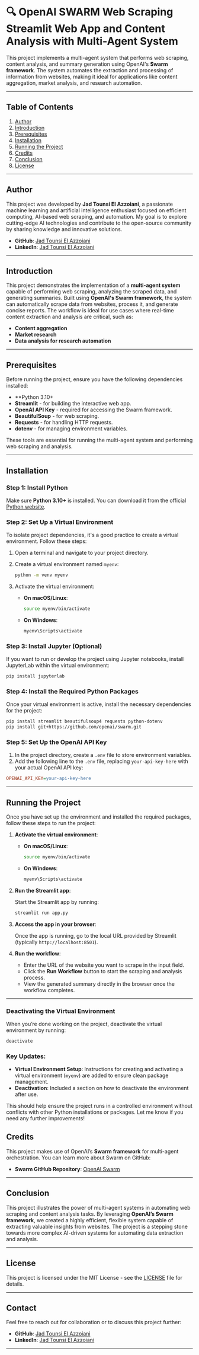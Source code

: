 # 🔍 OpenAI SWARM Web Scraping Streamlit Web App and Content Analysis with Multi-Agent System

This project implements a multi-agent system that performs web scraping, content analysis, and summary generation using OpenAI's **Swarm framework**. The system automates the extraction and processing of information from websites, making it ideal for applications like content aggregation, market analysis, and research automation.

---

## Table of Contents
1. [Author](#author)
2. [Introduction](#introduction)
3. [Prerequisites](#prerequisites)
4. [Installation](#installation)
5. [Running the Project](#running-the-project)
6. [Credits](#credits)
7. [Conclusion](#conclusion)
8. [License](#license)

---

## Author
This project was developed by **Jad Tounsi El Azzoiani**, a passionate machine learning and artificial intelligence enthusiast focused on efficient computing, AI-based web scraping, and automation. My goal is to explore cutting-edge AI technologies and contribute to the open-source community by sharing knowledge and innovative solutions.

- **GitHub**: [Jad Tounsi El Azzoiani](https://github.com/jadouse5)
- **LinkedIn**: [Jad Tounsi El Azzoiani](https://www.linkedin.com/in/jad-tounsi-el-azzoiani-87499a21a/)

---

## Introduction
This project demonstrates the implementation of a **multi-agent system** capable of performing web scraping, analyzing the scraped data, and generating summaries. Built using **OpenAI's Swarm framework**, the system can automatically scrape data from websites, process it, and generate concise reports. The workflow is ideal for use cases where real-time content extraction and analysis are critical, such as:
- **Content aggregation**
- **Market research**
- **Data analysis for research automation**

---

## Prerequisites
Before running the project, ensure you have the following dependencies installed:

- **Python 3.10+
- **Streamlit** - for building the interactive web app.
- **OpenAI API Key** - required for accessing the Swarm framework.
- **BeautifulSoup** - for web scraping.
- **Requests** - for handling HTTP requests.
- **dotenv** - for managing environment variables.

These tools are essential for running the multi-agent system and performing web scraping and analysis.

---

## Installation

### Step 1: Install Python
Make sure **Python 3.10+** is installed. You can download it from the official [Python website](https://www.python.org/downloads/).

### Step 2: Set Up a Virtual Environment
To isolate project dependencies, it's a good practice to create a virtual environment. Follow these steps:

1. Open a terminal and navigate to your project directory.
2. Create a virtual environment named `myenv`:

   ```bash
   python -m venv myenv
   ```

3. Activate the virtual environment:

   - **On macOS/Linux**:
   
     ```bash
     source myenv/bin/activate
     ```
   
   - **On Windows**:
   
     ```bash
     myenv\Scripts\activate
     ```

### Step 3: Install Jupyter (Optional)
If you want to run or develop the project using Jupyter notebooks, install JupyterLab within the virtual environment:

```bash
pip install jupyterlab
```

### Step 4: Install the Required Python Packages
Once your virtual environment is active, install the necessary dependencies for the project:

```bash
pip install streamlit beautifulsoup4 requests python-dotenv
pip install git+https://github.com/openai/swarm.git
```

### Step 5: Set Up the OpenAI API Key
1. In the project directory, create a `.env` file to store environment variables.
2. Add the following line to the `.env` file, replacing `your-api-key-here` with your actual OpenAI API key:

```ini
OPENAI_API_KEY=your-api-key-here
```

---

## Running the Project

Once you have set up the environment and installed the required packages, follow these steps to run the project:

1. **Activate the virtual environment**:
   
   - **On macOS/Linux**:
   
     ```bash
     source myenv/bin/activate
     ```

   - **On Windows**:
   
     ```bash
     myenv\Scripts\activate
     ```

2. **Run the Streamlit app**:
   
   Start the Streamlit app by running:

   ```bash
   streamlit run app.py
   ```

3. **Access the app in your browser**:

   Once the app is running, go to the local URL provided by Streamlit (typically `http://localhost:8501`).

4. **Run the workflow**:

   - Enter the URL of the website you want to scrape in the input field.
   - Click the **Run Workflow** button to start the scraping and analysis process.
   - View the generated summary directly in the browser once the workflow completes.

---

### Deactivating the Virtual Environment
When you’re done working on the project, deactivate the virtual environment by running:

```bash
deactivate
```

### Key Updates:
- **Virtual Environment Setup**: Instructions for creating and activating a virtual environment (`myenv`) are added to ensure clean package management.
- **Deactivation**: Included a section on how to deactivate the environment after use.

This should help ensure the project runs in a controlled environment without conflicts with other Python installations or packages. Let me know if you need any further improvements!

## Credits
This project makes use of OpenAI’s **Swarm framework** for multi-agent orchestration. You can learn more about Swarm on GitHub:

- **Swarm GitHub Repository**: [OpenAI Swarm](https://github.com/openai/swarm)

---

## Conclusion
This project illustrates the power of multi-agent systems in automating web scraping and content analysis tasks. By leveraging **OpenAI’s Swarm framework**, we created a highly efficient, flexible system capable of extracting valuable insights from websites. The project is a stepping stone towards more complex AI-driven systems for automating data extraction and analysis.

---

## License
This project is licensed under the MIT License - see the [LICENSE](LICENSE) file for details.

---

## Contact
Feel free to reach out for collaboration or to discuss this project further:

- **GitHub**: [Jad Tounsi El Azzoiani](https://github.com/jadouse5)
- **LinkedIn**: [Jad Tounsi El Azzoiani](https://www.linkedin.com/in/jad-tounsi-el-azzoiani-87499a21a/)

---

